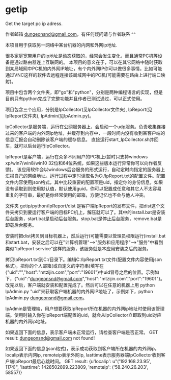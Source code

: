 # getip
Get the target pc ip adress.

作者邮箱 dungeonsnd@gmail.com，有任何疑问请与作者联系 ^^




本项目用于获取另一网络中某台机器的内网和外网ip地址.


很多家庭宽带用户的ip地址是动态获取的，经常会发生变化，而且通常PC机等设备是通过路由器连上互联网的。 本项目的意义在于，可以在其它网络中随时获取到某局域网中PC机的内外网IP地址，有个内外网IP你可以做很多事情，比如可能通过VNC这样的软件去远程连接该局域网中的PC机(可能需要在路由上进行端口映射)。


项目中包含两个文件夹，即"go"和"python"，分别是两种编程语言的实现，但是目前只有python完成了完整功能并且作者已测试通过，可以正式使用。


项目包含三个应用，分别是IpCollector(见IpCollector文件夹), IpReport(见IpReport文件夹), IpAdmin(见IpAdmin.py)。


IpCollector是服务端，运行在公网服务器上，会启动一个udp服务。负责收集连接过来的客户端的内外网ip地址，并缓存到内存中，一段时间内没有收到某客户端的信息汇报会自动删除该客户端的缓存信息。 直接运行start_IpCollector.sh并回车，就可以后台运行IpCollector。


IpReport是客户端，运行在众多不同用户的PC机上(暂时只支持windows xp/win7/win8/win10 32位和64位系统，如果这些版本运行异常你可以向作者反馈)。 该应用软件会以windows后台服务的形式运行，自动定时向指定的服务器上汇报自己的网络地址。运行过程中定时读取名为C:/IpReport.txt的配置文件。配置文件内容使用json格式，其中比较重要的配置项是uid，指定你的身份信息，如果没有读取到则使用默认值，默认使用guid，你可以配置成任意和其它人不太容易重复的字符串，最好是你经常使用的邮箱，方便记忆也不会与他人冲突。

文件夹 getip/python/IpReport/dist 是客户端IpReport的发布文件，把dist这个文件夹拷贝到要运行客户端的目标PC机上，解压就可以了。其中的install.bat是安装后台服务，start.bat是启动后台服务。stop.bat是停止后台服务，remove.bat是卸载后台服务。


安装时把dist拷贝到目标机器上，然后运行(可能需要以管理员权限运行)install.bat和start.bat，安装之后可以在"计算机管理"-->"服务和应用程序"-->"服务"中看到类似"IpReport service"这样的服务，该服务就是本应用安装之后的服务。


拷贝IpReport.txt到C:/目录下。编辑C:/IpReport.txt文件(配置文件内容使用json格式)，把你的个人邮箱(或自定义的字符串)填写在{"uid":"","host":"mtzijin.com","port":"19601"}中uid冒号之后的位置。示例如下，{"uid":"dungeonsnd@gmail.com","host":"mtzijin.com","port":"19601"}。
改完以后，客户端就安装和配置完成了。然后可以在任意的机器上用 python IpAdmin.py "uid"来获取客户端机器的内外网IP地址了，示例如下，python IpAdmin.py dungeonsnd@gmail.com。



IpAdmin是管理端，用户想要获取IpReport所在机器的内外网ip地址时使用该管理端。使用时输入你在IpReport端配置的uid，就会从IpCollector立即取到uid对应机器的内外网ip地址。


如果返回下面的信息，表示客户端未正常运行，请检查客户端是否正常。
GET result:
   dungeonsnd@gmail.com not found!


如果返回下面的信息(json格式)，表示成功获取到客户端所在机器的内外网ip。localip表示内网ip, remoteip表示外网ip, lasttime表示服务器端IpCollector收到客户端IpReport最后心跳时间。
GET result:
   {u'localip': u"('192.168.23.95', 1174)", 'lasttime': 1428502899.223809, 'remoteip': ('58.240.26.203', 58557)}



